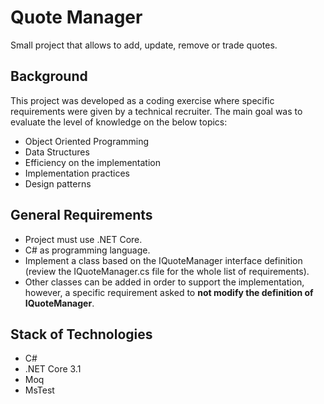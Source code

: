 # Quote Manager

Small project that allows to add, update, remove or trade quotes.

## Background

This project was developed as a coding exercise where specific requirements were given by a technical recruiter. The main goal was to evaluate the level of knowledge on the below topics:
- Object Oriented Programming
- Data Structures
- Efficiency on the implementation
- Implementation practices
- Design patterns

## General Requirements
- Project must use .NET Core.
- C# as programming language.
- Implement a class based on the IQuoteManager interface definition (review the IQuoteManager.cs file for the whole list of requirements).
- Other classes can be added in order to support the implementation, however, a specific requirement asked to **not modify the definition of IQuoteManager**.

## Stack of Technologies
- C#
- .NET Core 3.1
- Moq
- MsTest
